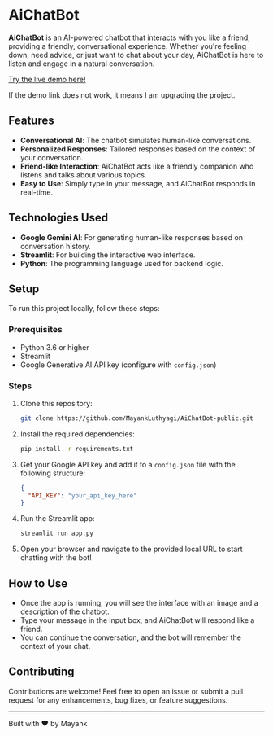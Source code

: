 # AiChatBot

**AiChatBot** is an AI-powered chatbot that interacts with you like a friend, providing a friendly, conversational experience. Whether you're feeling down, need advice, or just want to chat about your day, AiChatBot is here to listen and engage in a natural conversation.

[Try the live demo here!](https://learn-pro.streamlit.app/)

If the demo link does not work, it means I am upgrading the project.

## Features

- **Conversational AI**: The chatbot simulates human-like conversations.
- **Personalized Responses**: Tailored responses based on the context of your conversation.
- **Friend-like Interaction**: AiChatBot acts like a friendly companion who listens and talks about various topics.
- **Easy to Use**: Simply type in your message, and AiChatBot responds in real-time.

## Technologies Used

- **Google Gemini AI**: For generating human-like responses based on conversation history.
- **Streamlit**: For building the interactive web interface.
- **Python**: The programming language used for backend logic.

## Setup

To run this project locally, follow these steps:

### Prerequisites

- Python 3.6 or higher
- Streamlit
- Google Generative AI API key (configure with `config.json`)

### Steps

1. Clone this repository:

   ```bash
   git clone https://github.com/MayankLuthyagi/AiChatBot-public.git
   ```

2. Install the required dependencies:

   ```bash
   pip install -r requirements.txt
   ```

3. Get your Google API key and add it to a `config.json` file with the following structure:

   ```json
   {
     "API_KEY": "your_api_key_here"
   }
   ```

4. Run the Streamlit app:

   ```bash
   streamlit run app.py
   ```

5. Open your browser and navigate to the provided local URL to start chatting with the bot!

## How to Use

- Once the app is running, you will see the interface with an image and a description of the chatbot.
- Type your message in the input box, and AiChatBot will respond like a friend.
- You can continue the conversation, and the bot will remember the context of your chat.

## Contributing

Contributions are welcome! Feel free to open an issue or submit a pull request for any enhancements, bug fixes, or feature suggestions.

---

Built with ❤️ by Mayank
